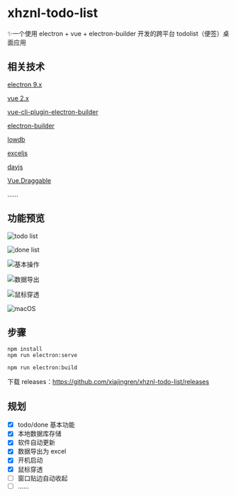 # xhznl-todo-list

:sparkles:一个使用 electron + vue + electron-builder 开发的跨平台 todolist（便签）桌面应用

## 相关技术

[electron 9.x](https://github.com/electron/electron)

[vue 2.x](https://github.com/vuejs/vue)

[vue-cli-plugin-electron-builder](https://github.com/nklayman/vue-cli-plugin-electron-builder)

[electron-builder](https://github.com/electron-userland/electron-builder)

[lowdb](https://github.com/typicode/lowdb)

[exceljs](https://github.com/exceljs/exceljs)

[dayjs](https://github.com/iamkun/dayjs)

[Vue.Draggable](https://github.com/SortableJS/Vue.Draggable)

......

## 功能预览

![todo list](/resources/1.png)

![done list](/resources/2.png)

![基本操作](/resources/3.gif)

![数据导出](/resources/4.gif)

![鼠标穿透](/resources/5.gif)

![macOS](/resources/6.png)

## 步骤

```
npm install
npm run electron:serve

npm run electron:build
```

下载 releases：https://github.com/xiajingren/xhznl-todo-list/releases

## 规划

- [x] todo/done 基本功能
- [x] 本地数据库存储
- [x] 软件自动更新
- [x] 数据导出为 excel
- [x] 开机启动
- [x] 鼠标穿透
- [ ] 窗口贴边自动收起
- [ ] ......
